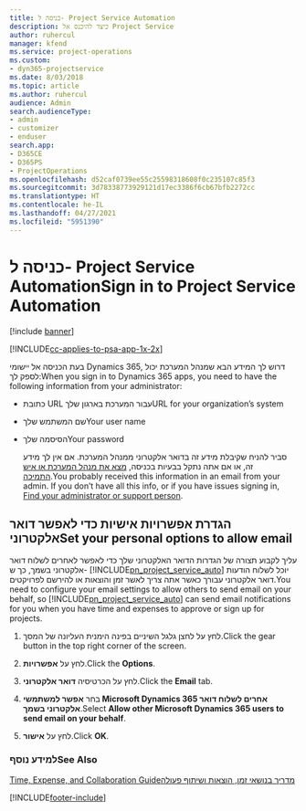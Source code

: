 ```yaml
---
title: כניסה ל- Project Service Automation
description: כיצד להיכנס אל Project Service
author: ruhercul
manager: kfend
ms.service: project-operations
ms.custom:
- dyn365-projectservice
ms.date: 8/03/2018
ms.topic: article
ms.author: ruhercul
audience: Admin
search.audienceType:
- admin
- customizer
- enduser
search.app:
- D365CE
- D365PS
- ProjectOperations
ms.openlocfilehash: d52caf0739ee55c25598318608f0c235107c85f3
ms.sourcegitcommit: 3d78338773929121d17ec3386f6cb67bfb2272cc
ms.translationtype: HT
ms.contentlocale: he-IL
ms.lasthandoff: 04/27/2021
ms.locfileid: "5951390"
---
```

# <a name="sign-in-to-project-service-automation"></a><span data-ttu-id="feb29-103">כניסה ל- Project Service Automation</span><span class="sxs-lookup"><span data-stu-id="feb29-103">Sign in to Project Service Automation</span></span>

[!include [banner](../includes/psa-now-project-operations.md)]

[!INCLUDE[cc-applies-to-psa-app-1x-2x](../includes/cc-applies-to-psa-app-1x-2x.md)]

<span data-ttu-id="feb29-104">בעת הכניסה אל יישומי Dynamics 365, דרוש לך המידע הבא שמנהל המערכת יכול לספק לך:</span><span class="sxs-lookup"><span data-stu-id="feb29-104">When you sign in to Dynamics 365 apps, you need to have the following information from your administrator:</span></span>  
  
- <span data-ttu-id="feb29-105">כתובת URL עבור המערכת בארגון שלך</span><span class="sxs-lookup"><span data-stu-id="feb29-105">URL for your organization’s system</span></span>  
  
- <span data-ttu-id="feb29-106">שם המשתמש שלך</span><span class="sxs-lookup"><span data-stu-id="feb29-106">Your user name</span></span>  
  
- <span data-ttu-id="feb29-107">הסיסמה שלך</span><span class="sxs-lookup"><span data-stu-id="feb29-107">Your password</span></span>  
  
  <span data-ttu-id="feb29-108">סביר להניח שקיבלת מידע זה בדואר אלקטרוני ממנהל המערכת. אם אין לך מידע זה, או אם אתה נתקל בבעיות בכניסה, [מצא את מנהל המערכת או איש התמיכה](/dynamics365/customerengagement/on-premises/basics/find-administrator-support).</span><span class="sxs-lookup"><span data-stu-id="feb29-108">You probably received this information in an email from your admin. If you don’t have all this info, or if you have issues signing in, [Find your administrator or support person](/dynamics365/customerengagement/on-premises/basics/find-administrator-support).</span></span>  
  
## <a name="set-your-personal-options-to-allow-email"></a><span data-ttu-id="feb29-109">הגדרת אפשרויות אישיות כדי לאפשר דואר אלקטרוני</span><span class="sxs-lookup"><span data-stu-id="feb29-109">Set your personal options to allow email</span></span>  
 <span data-ttu-id="feb29-110">עליך לקבוע תצורה של הגדרות הדואר האלקטרוני שלך כדי לאפשר לאחרים לשלוח דואר אלקטרוני בשמך, כך ש- [!INCLUDE[pn_project_service_auto](../includes/pn-project-service-auto.md)] יוכל לשלוח הודעות דואר אלקטרוני עבורך כאשר אתה צריך לאשר זמן והוצאות או להירשם לפרויקטים.</span><span class="sxs-lookup"><span data-stu-id="feb29-110">You need to configure your email settings to allow others to send email on your behalf, so [!INCLUDE[pn_project_service_auto](../includes/pn-project-service-auto.md)] can send email notifications for you when you have time and expenses to approve or sign up for projects.</span></span>  
  
1.  <span data-ttu-id="feb29-111">לחץ על לחצן גלגל השיניים בפינה הימנית העליונה של המסך.</span><span class="sxs-lookup"><span data-stu-id="feb29-111">Click the gear button in the top right corner of the screen.</span></span>  
  
2.  <span data-ttu-id="feb29-112">לחץ על **אפשרויות**.</span><span class="sxs-lookup"><span data-stu-id="feb29-112">Click the **Options**.</span></span>  
  
3.  <span data-ttu-id="feb29-113">לחץ על הכרטיסיה **דואר אלקטרוני**.</span><span class="sxs-lookup"><span data-stu-id="feb29-113">Click the **Email** tab.</span></span>  
  
4.  <span data-ttu-id="feb29-114">בחר **אפשר למשתמשי Microsoft Dynamics 365 אחרים לשלוח דואר אלקטרוני בשמך**.</span><span class="sxs-lookup"><span data-stu-id="feb29-114">Select **Allow other Microsoft Dynamics 365 users to send email on your behalf**.</span></span>  
  
5.  <span data-ttu-id="feb29-115">לחץ על **אישור**.</span><span class="sxs-lookup"><span data-stu-id="feb29-115">Click **OK**.</span></span>  
  
### <a name="see-also"></a><span data-ttu-id="feb29-116">למידע נוסף</span><span class="sxs-lookup"><span data-stu-id="feb29-116">See Also</span></span>  
 [<span data-ttu-id="feb29-117">‏‫מדריך בנושאי זמן, הוצאות ושיתוף פעולה</span><span class="sxs-lookup"><span data-stu-id="feb29-117">Time, Expense, and Collaboration Guide</span></span>](../psa/time-expense-collaboration-guide.md)


[!INCLUDE[footer-include](../includes/footer-banner.md)]